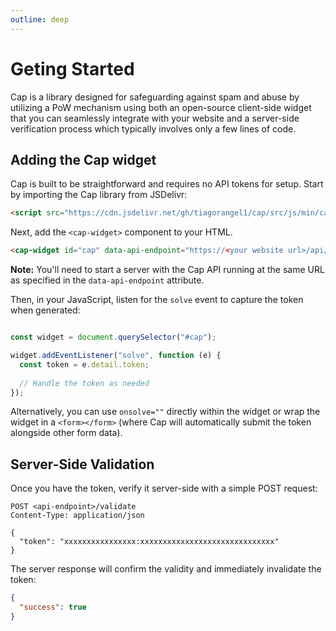```yaml
---
outline: deep
---
```


# Geting Started
Cap is a library designed for safeguarding against spam and abuse by utilizing a PoW mechanism using both an open-source client-side widget that you can seamlessly integrate with your website and a server-side verification process which typically involves only a few lines of code.

## Adding the Cap widget

Cap is built to be straightforward and requires no API tokens for setup. Start by importing the Cap library from JSDelivr:

```html
<script src="https://cdn.jsdelivr.net/gh/tiagorangel1/cap/src/js/min/cap.min.js"></script>
```

Next, add the `<cap-widget>` component to your HTML.

```html
<cap-widget id="cap" data-api-endpoint="https://<your website url>/api/"></cap-widget>
```

**Note:** You'll need to start a server with the Cap API running at the same URL as specified in the `data-api-endpoint` attribute.

Then, in your JavaScript, listen for the `solve` event to capture the token when generated:

```js

const widget = document.querySelector("#cap");

widget.addEventListener("solve", function (e) { 
  const token = e.detail.token;
  
  // Handle the token as needed
});
```

Alternatively, you can use `onsolve=""` directly within the widget or wrap the widget in a `<form></form>` (where Cap will automatically submit the token alongside other form data).


## Server-Side Validation

Once you have the token, verify it server-side with a simple POST request:

```http
POST <api-endpoint>/validate
Content-Type: application/json

{
  "token": "xxxxxxxxxxxxxxxx:xxxxxxxxxxxxxxxxxxxxxxxxxxxxxx"
}
```

The server response will confirm the validity and immediately invalidate the token:

```json
{
  "success": true
}
```